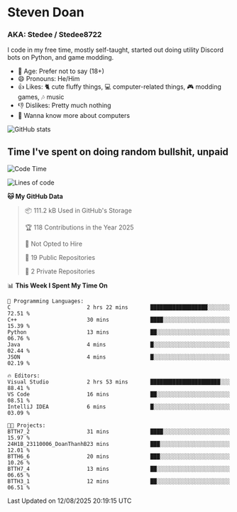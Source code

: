 # Steven Doan
### AKA: Stedee / Stedee8722
I code in my free time, mostly self-taught, started out doing utility Discord bots on Python, and game modding.

- 🤔 Age: Prefer not to say (18+)
- 😄 Pronouns: He/Him
- 👍 Likes: 🐈 cute fluffy things, 💻 computer-related things, 🎮 modding games, 🎶 music
- 👎 Dislikes: Pretty much nothing
- 🥹 Wanna know more about computers

![GitHub stats](https://github-readme-stats-iota-mocha-40.vercel.app/api?username=Stedee8722&show=prs_merged,prs_merged_percentage&show_icons=true&theme=transparent)

## Time I've spent on doing random bullshit, unpaid
<!--START_SECTION:Time I've spent on doing random bullshit, unpaid-->
![Code Time](http://img.shields.io/badge/Code%20Time-304%20hrs%2033%20mins-blue)

![Lines of code](https://img.shields.io/badge/From%20Hello%20World%20I%27ve%20Written-87.0%20thousand%20lines%20of%20code-blue)

**🐱 My GitHub Data** 

> 📦 111.2 kB Used in GitHub's Storage 
 > 
> 🏆 118 Contributions in the Year 2025
 > 
> 🚫 Not Opted to Hire
 > 
> 📜 19 Public Repositories 
 > 
> 🔑 2 Private Repositories 
 > 
📊 **This Week I Spent My Time On** 

```text
💬 Programming Languages: 
C                        2 hrs 22 mins       ██████████████████░░░░░░░   72.51 % 
C++                      30 mins             ████░░░░░░░░░░░░░░░░░░░░░   15.39 % 
Python                   13 mins             ██░░░░░░░░░░░░░░░░░░░░░░░   06.76 % 
Java                     4 mins              █░░░░░░░░░░░░░░░░░░░░░░░░   02.44 % 
JSON                     4 mins              █░░░░░░░░░░░░░░░░░░░░░░░░   02.19 % 

🔥 Editors: 
Visual Studio            2 hrs 53 mins       ██████████████████████░░░   88.41 % 
VS Code                  16 mins             ██░░░░░░░░░░░░░░░░░░░░░░░   08.51 % 
IntelliJ IDEA            6 mins              █░░░░░░░░░░░░░░░░░░░░░░░░   03.09 % 

🐱‍💻 Projects: 
BTTH7_2                  31 mins             ████░░░░░░░░░░░░░░░░░░░░░   15.97 % 
24H1B_23110006_DoanThanhB23 mins             ███░░░░░░░░░░░░░░░░░░░░░░   12.01 % 
BTTH6_6                  20 mins             ███░░░░░░░░░░░░░░░░░░░░░░   10.26 % 
BTTH7_4                  13 mins             ██░░░░░░░░░░░░░░░░░░░░░░░   06.65 % 
BTTH3_1                  12 mins             ██░░░░░░░░░░░░░░░░░░░░░░░   06.51 % 
```


 Last Updated on 12/08/2025 20:19:15 UTC
<!--END_SECTION:Time I've spent on doing random bullshit, unpaid-->
